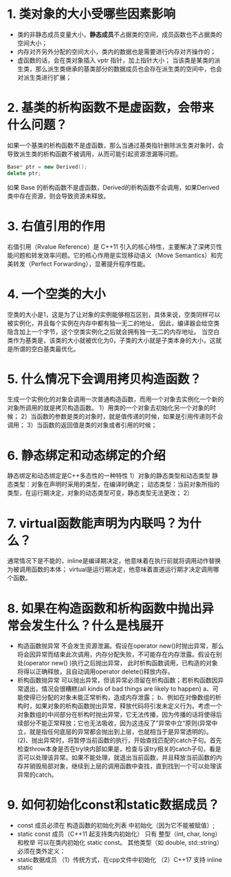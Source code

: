 # 1. 类对象的大小受哪些因素影响
+ 类的非静态成员变量大小，**静态成员**不占据类的空间，成员函数也不占据类的空间大小；
+ 内存对齐另外分配的空间大小，类内的数据也是需要进行内存对齐操作的；
+ 虚函数的话，会在类对象插入 vptr 指针，加上指针大小；
  当该类是某类的派生类，那么派生类继承的基类部分的数据成员也会存在派生类的空间中，也会对派生类进行扩展；

# 2. 基类的析构函数不是虚函数，会带来什么问题？
如果一个基类的析构函数不是虚函数，那么当通过基类指针删除派生类对象时，会导致派生类的析构函数不被调用，从而可能引起资源泄漏等问题。

```C++
Base* ptr = new Derived();
delete ptr; 
```
如果 Base 的析构函数不是虚函数，Derived的析构函数不会调用，如果Derived 类中存在资源，则会导致资源未释放。

# 3. 右值引用的作用
右值引用（Rvalue Reference）是 C++11 引入的核心特性，主要解决了深拷贝性能问题和转发效率问题。它的核心作用是实现移动语义（Move Semantics）和完美转发（Perfect Forwarding），显著提升程序性能。

# 4. 一个空类的大小
空类的大小是1，这是为了让对象的实例能够相互区别，具体来说，空类同样可以被实例化，并且每个实例在内存中都有独一无二的地址，
因此，编译器会给空类隐含加上一个字节，这个空类实例化之后就会拥有独一无二的内存地址。
当空白类作为基类是，该类的大小就被优化为0，子类的大小就是子类本身的大小，这就是所谓的空白基类最优化。

# 5. 什么情况下会调用拷贝构造函数？
生成一个实例化的对象会调用一次普通构造函数，而用一个对象去实例化一个新的对象所调用的就是拷贝构造函数。
1）用类的一个对象去初始化另一个对象的时候；
2）当函数的参数是类的对象时，就是值传递的时候，如果是引用传递则不会调用；
3）当函数的返回值是类的对象或者引用的时候；

# 6. 静态绑定和动态绑定的介绍
静态绑定和动态绑定是C++多态性的一种特性
1）对象的静态类型和动态类型
静态类型：对象在声明时采用的类型，在编译时确定；
动态类型：当前对象所指的类型，在运行期决定，对象的动态类型可变，静态类型无法更改；
2）

# 7. virtual函数能声明为内联吗？为什么？
通常情况下是不能的，inline是编译期决定，他意味着在执行前就将调用动作替换为被调用函数的本体；
virtual是运行期决定，他意味着直道运行期才决定调用哪个函数。

# 8. 如果在构造函数和析构函数中抛出异常会发生什么？什么是栈展开
+ 构造函数抛异常
  不会发生资源泄漏。假设在operator new()时抛出异常，那么将会因异常而结束此次调用，内存分配失败，不可能存在内存泄露。假设在别处(operator new() )执行之后抛出异常，
  此时析构函数调用，已构造的对象将得以正确释放，且自动调用operator delete()释放内存。
+ 析构函数抛异常
  可以抛出异常，但该异常必须留在析构函数；若析构函数因异常退出，情况会很糟糕(all kinds of bad things are likely to happen)
a、可能使得已分配的对象未能正常析构，造成内存泄露；
b、例如在对像数组的析构时，如果对象的析构函数抛出异常，释放代码将引发未定义行为。考虑一个对象数组的中间部分在析构时抛出异常，它无法传播，因为传播的话将使得后续部分不能正常释放；它也无法吸收，因为这违反了”异常中立“原则(异常中立，就是指任何底层的异常都会抛出到上层，也就相当于是异常透明的)。
(2)、抛出异常时，将暂停当前函数的执行，开始查找匹配的catch子句。首先检查throw本身是否在try块内部如果是，检查与该try相关的catch子句，看是否可以处理该异常。如果不能处理，就退出当前函数，并且释放当前函数的内存并销毁局部对象，继续到上层的调用函数中查找，直到找到一个可以处理该异常的catch。

# 9. 如何初始化const和static数据成员？
+ const 成员必须在 构造函数的初始化列表 中初始化（因为它不能被赋值）;
+ static const 成员（C++11 起支持类内初始化）
  只有 整型（int, char, long）和枚举 可以在类内初始化 static const。
  其他类型（如 double, std::string）必须在类外定义：
+ static数据成员
  （1）传统方式，在cpp文件中初始化
  （2）C++17 支持 inline static
  

